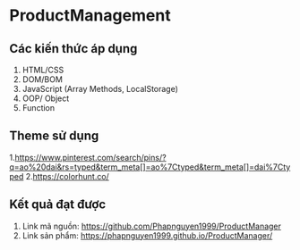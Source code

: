 # ProductManagement
## Các kiến thức áp dụng
1. HTML/CSS
2. DOM/BOM
3. JavaScript (Array Methods, LocalStorage)
4. OOP/ Object
5. Function
## Theme sử dụng
1.https://www.pinterest.com/search/pins/?q=ao%20dai&rs=typed&term_meta[]=ao%7Ctyped&term_meta[]=dai%7Ctyped
2.https://colorhunt.co/
## Kết quả đạt được
1. Link mã nguồn: https://github.com/Phapnguyen1999/ProductManager
2. Link sản phẩm: https://phapnguyen1999.github.io/ProductManager/